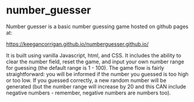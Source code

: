 # number_guesser

Number guesser is a basic number guessing game hosted on github pages at:

https://keegancorrigan.github.io/numberguesser.github.io/

It is built using vanilla Javascript, html, and CSS. It includes the ability to clear the number field, reset the game, and input your own number range for guessing (the default range is 1 - 100). The game flow is fairly straightforward: you will be informed if the number you guessed is too high or too low. If you guessed correctly, a new random number will be generated (but the number range will increase by 20 and this CAN include negative numbers - remember, negative numbers are numbers too).
